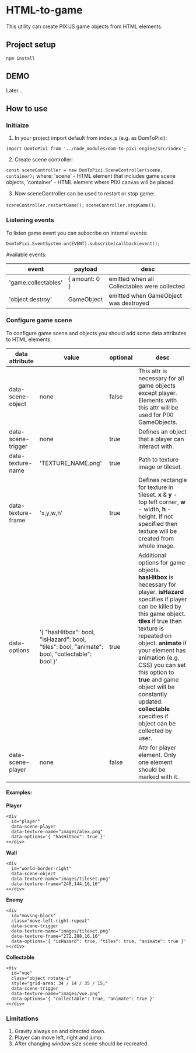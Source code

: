 # HTML-to-game

This utility can create PIXIJS game objects from HTML elements.

## Project setup
```
npm install
```
## DEMO
Later...

## How to use

### Initiaize
1. In your project import default from index.js (e.g. as DomToPixi):

  ```import DomToPixi from '../node_modules/dom-to-pixi-engine/src/index';```

2. Create scene controller:

  ```const sceneController = new DomToPixi.SceneController(scene, container);```
  where: 'scene' - HTML element that includes game scene objects, 'container' - HTML element where PIXI canvas will be placed.

3. Now sceneController can be used to restart or stop game:

  ```sceneController.restartGame();```
  ```sceneController.stopGame();```

### Listening events
To listen game event you can subscribe on internal events:

  ```DomToPixi.EventSystem.on(EVENT).subscribe(callback(event));```

Available events:

| event               | payload       | desc                                         |
|---------------------|---------------|----------------------------------------------|
| 'game.collectables' | { amount: 0 } | emitted when all Collectables were collected |
| 'object.destroy'    | GameObject    | emitted when GameObject was destroyed        |

### Configure game scene
To configure game scene and objects you should add some data attributes to HTML elements.

| data attribute     | value                                                                                                              | optional | desc                                                                                                                                                                                                                                                                                                                                                                                         |
|--------------------|--------------------------------------------------------------------------------------------------------------------|----------|----------------------------------------------------------------------------------------------------------------------------------------------------------------------------------------------------------------------------------------------------------------------------------------------------------------------------------------------------------------------------------------------|
| data-scene-object  | none                                                                                                               | false    | This attr is necessary for all game objects except player. Elements with this attr will be used for PIXI GameObjects.                                                                                                                                                                                                                                                                        |
| data-scene-trigger | none                                                                                                               | true     | Defines an object that a player can interact with.                                                                                                                                                                                                                                                                                                                                           |
| data-texture-name  | 'TEXTURE_NAME.png'                                                                                                 | true     | Path to texture image or tileset.                                                                                                                                                                                                                                                                                                                                                            |
| data-texture-frame | 'x,y,w,h'                                                                                                          | true     | Defines rectangle for texture in tileset. **x** & **y** - top left corner, **w** - width, **h** - height. If not specified then texture will be created from whole image.                                                                                                                                                                                                                                    |
| data-options       | '{     "hasHitbox": bool,     "isHazard": bool,     "tiles": bool,     "animate": bool,     "collectable": bool }' | true     | Additional options for game objects. **hasHitbox** is necessary for player. **isHazard** specifies if player can be killed by this game object. **tiles** if true then texture is repeated on object. **animate** if your element has animation (e.g. CSS) you can set this option to **true** and game object will be constantly updated. **collectable** specifies if object can be collected by user. |
| data-scene-player  | none                                                                                                               | false    | Attr for player element. Only one element should be marked with it.                                                                                                                                                                                                                                                                                                                          |

#### Examples:
**Player**
```
<div
  id="player"
  data-scene-player
  data-texture-name="images/alex.png"
  data-options='{ "hasHitbox": true }'
></div>
```
**Wall**
```
<div
  id="world-border-right"
  data-scene-object
  data-texture-name="images/tileset.png"
  data-texture-frame="240,144,16,16"
></div>
```
**Enemy**
```
<div
  id="moving-block"
  class="move-left-right-repeat"
  data-scene-trigger
  data-texture-name="images/tileset.png"
  data-texture-frame="272,288,16,16"
  data-options='{ "isHazard": true, "tiles": true, "animate": true }'
></div>
```
**Collectable**
```
<div
  id="vue"
  class="object rotate-z"
  style="grid-area: 34 / 14 / 35 / 15;"
  data-scene-trigger
  data-texture-name="images/vue.png"
  data-options='{ "collectable": true, "animate": true }'
></div>
```

### Limitations
1. Gravity always on and directed down.
2. Player can move left, right and jump.
3. After changing window size scene should be recreated.
